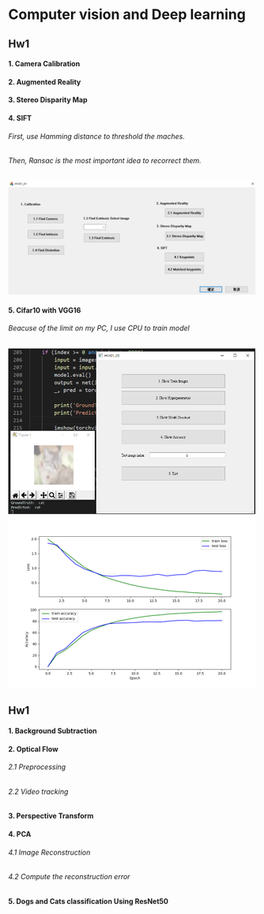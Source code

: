 # Computer vision and Deep learning
## Hw1
#### 1. Camera Calibration 
#### 2. Augmented Reality
#### 3. Stereo Disparity Map
#### 4. SIFT
###### First, use Hamming distance to threshold the maches.
###### Then, Ransac is the most important idea to recorrect them.
 <img src = "https://github.com/ab458629/Computer-vision-and-Deep-learning/blob/main/Hw1/image/Q1~Q4.PNG" width = "500" alt="首頁"/> 
 
#### 5. Cifar10 with VGG16
###### Beacuse of the limit on my PC, I use CPU to train model
<img src = "https://github.com/ab458629/Computer-vision-and-Deep-learning/blob/main/Hw1/image/Q5.PNG" width = "500" alt="首頁"/>

<img src = "https://github.com/ab458629/Computer-vision-and-Deep-learning/blob/main/Hw1/Q5/loss%20and%20acc.png" width = "500" alt="首頁"/>


## Hw1

#### 1. Background Subtraction                                       
#### 2. Optical Flow						
###### 2.1 Preprocessing 
###### 2.2 Video tracking
#### 3. Perspective Transform			
#### 4. PCA    						
######	4.1 Image Reconstruction
######	4.2 Compute the reconstruction error	
#### 5. Dogs and Cats classification Using ResNet50
